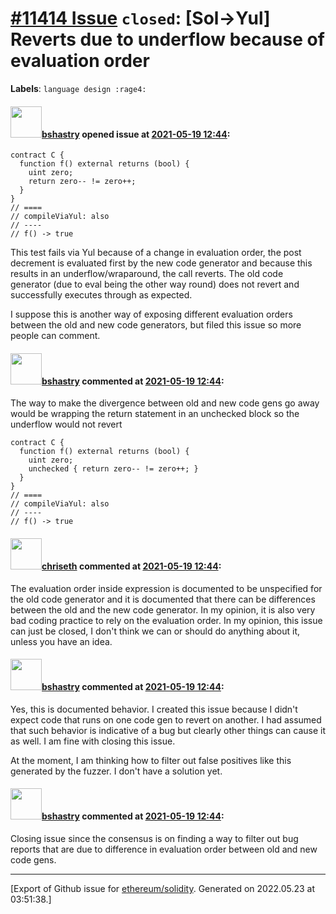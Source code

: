 # [\#11414 Issue](https://github.com/ethereum/solidity/issues/11414) `closed`: [Sol->Yul] Reverts due to underflow because of evaluation order
**Labels**: `language design :rage4:`


#### <img src="https://avatars.githubusercontent.com/u/2388185?v=4" width="50">[bshastry](https://github.com/bshastry) opened issue at [2021-05-19 12:44](https://github.com/ethereum/solidity/issues/11414):

```
contract C {
  function f() external returns (bool) {
    uint zero;
    return zero-- != zero++;
  }
}
// ====
// compileViaYul: also
// ----
// f() -> true
```

This test fails via Yul because of a change in evaluation order, the post decrement is evaluated first by the new code generator and because this results in an underflow/wraparound, the call reverts. The old code generator (due to eval being the other way round) does not revert and successfully executes through as expected.

I suppose this is another way of exposing different evaluation orders between the old and new code generators, but filed this issue so more people can comment.

#### <img src="https://avatars.githubusercontent.com/u/2388185?v=4" width="50">[bshastry](https://github.com/bshastry) commented at [2021-05-19 12:44](https://github.com/ethereum/solidity/issues/11414#issuecomment-844070578):

The way to make the divergence between old and new code gens go away would be wrapping the return statement in an unchecked block so the underflow would not revert

```
contract C {
  function f() external returns (bool) {
    uint zero;
    unchecked { return zero-- != zero++; }
  }
}
// ====
// compileViaYul: also
// ----
// f() -> true
```

#### <img src="https://avatars.githubusercontent.com/u/9073706?v=4" width="50">[chriseth](https://github.com/chriseth) commented at [2021-05-19 12:44](https://github.com/ethereum/solidity/issues/11414#issuecomment-845187128):

The evaluation order inside expression is documented to be unspecified for the old code generator and it is documented that there can be differences between the old and the new code generator. In my opinion, it is also very bad coding practice to rely on the evaluation order. In my opinion, this issue can just be closed, I don't think we can or should do anything about it, unless you have an idea.

#### <img src="https://avatars.githubusercontent.com/u/2388185?v=4" width="50">[bshastry](https://github.com/bshastry) commented at [2021-05-19 12:44](https://github.com/ethereum/solidity/issues/11414#issuecomment-845316670):

Yes, this is documented behavior. I created this issue because I didn't expect code that runs on one code gen to revert on another. I had assumed that such behavior is indicative of a bug but clearly other things can cause it as well. I am fine with closing this issue.

At the moment, I am thinking how to filter out false positives like this generated by the fuzzer. I don't have a solution yet.

#### <img src="https://avatars.githubusercontent.com/u/2388185?v=4" width="50">[bshastry](https://github.com/bshastry) commented at [2021-05-19 12:44](https://github.com/ethereum/solidity/issues/11414#issuecomment-857036948):

Closing issue since the consensus is on finding a way to filter out bug reports that are due to difference in evaluation order between old and new code gens.


-------------------------------------------------------------------------------



[Export of Github issue for [ethereum/solidity](https://github.com/ethereum/solidity). Generated on 2022.05.23 at 03:51:38.]
